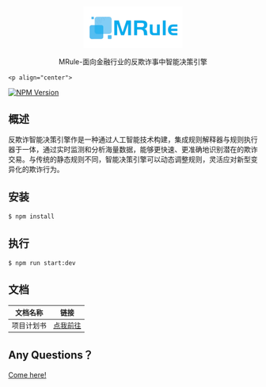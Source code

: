 <p align="center">
  <a href="http://nestjs.com/" target="blank"><img src="./public/logo.png" width="200" alt="Nest Logo" /></a>
</p>


  <p align="center">MRule-面向金融行业的反欺诈事中智能决策引擎</p>

    <p align="center">
<a href="https://www.npmjs.com/~nestjscore" target="_blank"><img src="https://img.shields.io/npm/v/@nestjs/core.svg" alt="NPM Version" /></a>
</p>


## 概述

反欺诈智能决策引擎作是一种通过人工智能技术构建，集成规则解释器与规则执行器于一体，通过实时监测和分析海量数据，能够更快速、更准确地识别潜在的欺诈交易。与传统的静态规则不同，智能决策引擎可以动态调整规则，灵活应对新型变异化的欺诈行为。

## 安装

```bash
$ npm install
```

## 执行

```bash
$ npm run start:dev
```
## 文档

| 文档名称   | 链接 |
| ---------- | ---- |
| 项目计划书 | <a href="./docs/面向金融反欺诈事中智能决策引擎项目计划书.pdf">点我前往</a>     |


## Any Questions？
<a href="https://github.com/PoliZyh/rules-nest/issues">Come here!</a>
